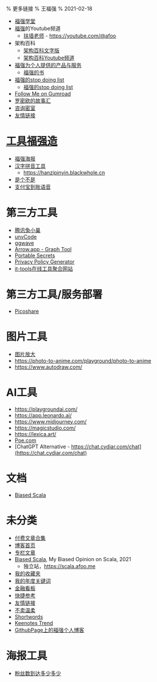 % 更多链接
% 王福强
% 2021-02-18

- [福强学堂](https://edu.afoo.me)
- [福强](https://afoo.me/whoami.html)的Youtube频道
  - [扶墙老师](https://www.youtube.com/c/fujohnwang) - <https://youtube.com/@afoo>
- 架构百科
  - [架构百科文字版](https://jiagoubaike.com)
  - [架构百科Youtube频道](https://www.youtube.com/channel/UCG4NNmSjcCQGv3T25JBlHTQ)
- [福强为个人提供的产品与服务](consulting.html)
  - [福强的书](https://afoo.me/books.html)
- [福强的stop doing list](https://keevol.cn/stop-doing-list.html)
  - [福强的stop doing list](stop-doing-list.html)
- [Follow Me on Gumroad](https://wfq.gumroad.com/subscribe)
- [罗密欧的故事汇](https://luomoe.github.io/)
- [咨询密室](https://fuqiang.circleo.me/)
- [友情链接](/interlinks.html)

# [工具福强造](https://afoo.me/tools.html)

- [福强海报](https://poster.keevol.cn/)
- [汉字拼音工具](https://afoo.me/pinyin/index.html)
  - <https://hanzipinyin.blackwhole.cn>
- [是个不是](https://afoo.me/yesno.html)
- [支付宝到账语音](https://afoo.me/alipay_noti/index.html)

# 第三方工具

- [腾讯兔小巢](https://support.qq.com/product/616547)
- [unvCode](https://unvcode.librian.net/)
- [ggwave](https://waver.ggerganov.com/)
- [Arrow.app - Graph Tool](https://arrows.app/)
- [Portable Secrets](/tools/ps/index.html)
- [Privacy Policy Generator](https://www.privacypolicies.com/)
- [it-tools在线工具聚合网站](https://it-tools.tech/)

# 第三方工具/服务部署

- [Picoshare](https://picoshare.afoo.me)

# 图片工具

- [图片放大](https://clipdrop.co/image-upscaler)
- <https://photo-to-anime.com/playground/photo-to-anime>
- <https://www.autodraw.com/>

# AI工具

- <https://playgroundai.com/>
- <https://app.leonardo.ai/>
- <https://www.midjourney.com/>
- <https://magicstudio.com/>
- <https://lexica.art/>
- [Poe.com](https://poe.com/)
- [ChatGPT Alternative - https://chat.cydiar.com/chat](https://chat.cydiar.com/chat)



# 文档

- [Biased Scala](https://biasedscala.github.io/)

# 未分类

- [付费文章合集](pay-for-read-index.html)
- [博客首页](posts.html)
- [专栏文章](columns.html)
- [Biased Scala](/columns/biased-scala/index.html), My Biased Opinion on Scala, 2021
  - 独立站，<https://scala.afoo.me>
- [我的收藏夹](favorite.html)
- [我的年度关键词](keewords/index.html)
- [金融看板](dashboard.html)
- [快捷参考](references.html)
- [友情链接](interlinks.html)
- [不卖温柔](https://my.spline.design/logo-2dd2b486d306742087b23d29862cb270/)
- [Shortwords](https://shortwords.vercel.app/)
- [Keenotes Trend](/keenotes-trend.html)
- [GithubPage上的福强个人博客](https://fujohnwang.github.io/)



# 海报工具

- [粉丝数到达多少多少](https://functional.tools/awesome-stats)



